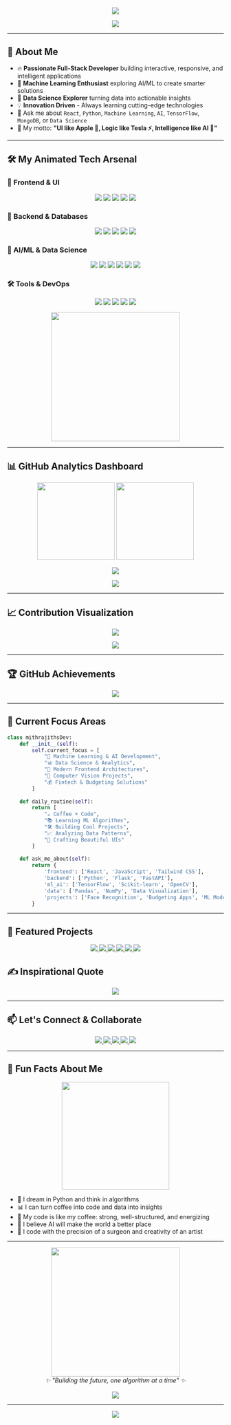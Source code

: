 # <!-- Top wave -->
<p align="center">
  <img src="https://capsule-render.vercel.app/api?type=waving&color=gradient&customColorList=6,11,20&height=250&section=header&text=Hey%20there!%20I'm%20mithrajith%20👋&fontSize=40&fontColor=ffffff&animation=twinkling" />
</p>

<!-- Typing text -->
<p align="center">
  <img src="https://readme-typing-svg.demolab.com?font=Fira+Code&duration=2500&pause=800&color=00C9A7&center=true&vCenter=true&width=500&lines=Full-stack+Engineer+%F0%9F%9A%80;ML+Enthusiast+%F0%9F%A4%96%F0%9F%A7%A0;Frontend+Wizard+%F0%9F%8E%A8;Python+%26+AI+Developer+%F0%9F%90%8D;Building+Intelligent+Apps+%F0%9F%92%A1;Data+Science+Explorer+%F0%9F%93%8A" />
</p>

---

## 🎯 About Me

- 🔥 **Passionate Full-Stack Developer** building interactive, responsive, and intelligent applications
- 🤖 **Machine Learning Enthusiast** exploring AI/ML to create smarter solutions
- 🧠 **Data Science Explorer** turning data into actionable insights
- 💡 **Innovation Driven** - Always learning cutting-edge technologies
- 💬 Ask me about `React`, `Python`, `Machine Learning`, `AI`, `TensorFlow`, `MongoDB`, or `Data Science`
- 🧠 My motto: **"UI like Apple 🍎, Logic like Tesla ⚡, Intelligence like AI 🤖"**

---

## 🛠️ My Animated Tech Arsenal

### 🎨 Frontend & UI
<p align="center">
  <img src="https://img.shields.io/badge/React-20232A?style=for-the-badge&logo=react&logoColor=61DAFB" />
  <img src="https://img.shields.io/badge/JavaScript-F7DF1E?style=for-the-badge&logo=javascript&logoColor=black" />
  <img src="https://img.shields.io/badge/Tailwind%20CSS-06B6D4?style=for-the-badge&logo=tailwindcss&logoColor=white" />
  <img src="https://img.shields.io/badge/HTML5-E34F26?style=for-the-badge&logo=html5&logoColor=white" />
  <img src="https://img.shields.io/badge/CSS3-1572B6?style=for-the-badge&logo=css3&logoColor=white" />
</p>

### 🐍 Backend & Databases
<p align="center">
  <img src="https://img.shields.io/badge/Python-3670A0?style=for-the-badge&logo=python&logoColor=ffdd54" />
  <img src="https://img.shields.io/badge/Flask-000000?style=for-the-badge&logo=flask&logoColor=white" />
  <img src="https://img.shields.io/badge/FastAPI-005571?style=for-the-badge&logo=fastapi&logoColor=white" />
  <img src="https://img.shields.io/badge/MongoDB-4EA94B?style=for-the-badge&logo=mongodb&logoColor=white" />
  <img src="https://img.shields.io/badge/PostgreSQL-316192?style=for-the-badge&logo=postgresql&logoColor=white" />
</p>

### 🤖 AI/ML & Data Science
<p align="center">
  <img src="https://img.shields.io/badge/TensorFlow-FF6F00?style=for-the-badge&logo=tensorflow&logoColor=white" />
  <img src="https://img.shields.io/badge/scikit--learn-F7931E?style=for-the-badge&logo=scikit-learn&logoColor=white" />
  <img src="https://img.shields.io/badge/Pandas-150458?style=for-the-badge&logo=pandas&logoColor=white" />
  <img src="https://img.shields.io/badge/NumPy-013243?style=for-the-badge&logo=numpy&logoColor=white" />
  <img src="https://img.shields.io/badge/OpenCV-27338e?style=for-the-badge&logo=OpenCV&logoColor=white" />
  <img src="https://img.shields.io/badge/Matplotlib-11557c?style=for-the-badge&logo=python&logoColor=white" />
</p>

### 🛠️ Tools & DevOps
<p align="center">
  <img src="https://img.shields.io/badge/Git-F05032?style=for-the-badge&logo=git&logoColor=white" />
  <img src="https://img.shields.io/badge/Docker-2496ED?style=for-the-badge&logo=docker&logoColor=white" />
  <img src="https://img.shields.io/badge/Linux-FCC624?style=for-the-badge&logo=linux&logoColor=black" />
  <img src="https://img.shields.io/badge/VS%20Code-007ACC?style=for-the-badge&logo=visual-studio-code&logoColor=white" />
  <img src="https://img.shields.io/badge/Jupyter-F37626?style=for-the-badge&logo=jupyter&logoColor=white" />
</p>

<p align="center">
  <img src="https://raw.githubusercontent.com/rahulbanerjee26/githubProfileReadmeGenerator/main/gifs/code.gif" height="300" />
</p>

---

## 📊 GitHub Analytics Dashboard

<p align="center">
  <!-- GitHub Stats -->
  <img src="https://github-readme-stats.vercel.app/api?username=mithrajith&show_icons=true&theme=radical&hide_border=true&include_all_commits=true&count_private=true" height="180px"/>
  <!-- GitHub Streak -->
  <img src="https://github-readme-streak-stats.herokuapp.com/?user=mithrajith&theme=radical&hide_border=true" height="180px"/>
</p>

<!-- Most Used Languages -->
<p align="center">
  <img src="https://github-readme-stats.vercel.app/api/top-langs/?username=mithrajith&layout=compact&theme=radical&hide_border=true&langs_count=8" />
</p>

<!-- Detailed Profile Summary -->
<p align="center">
  <img src="https://github-profile-summary-cards.vercel.app/api/cards/profile-details?username=mithrajith&theme=radical" />
</p>

---

## 📈 Contribution Visualization

<!-- Activity Graph -->
<p align="center">
  <img src="https://github-readme-activity-graph.vercel.app/graph?username=mithrajith&theme=rogue&hide_border=true&area=true" />
</p>

<!-- Contribution Snake -->
<p align="center">
  <img src="https://raw.githubusercontent.com/mithrajith/mithrajith/output/github-contribution-grid-snake-dark.svg" />
</p>

---

## 🏆 GitHub Achievements

<p align="center">
  <img src="https://github-profile-trophy.vercel.app/?username=mithrajith&theme=radical&no-frame=true&no-bg=false&margin-w=4&row=2&column=3" />
</p>

---

## 🎯 Current Focus Areas

```python
class mithrajithsDev:
    def __init__(self):
        self.current_focus = [
            "🤖 Machine Learning & AI Development",
            "📊 Data Science & Analytics", 
            "🎨 Modern Frontend Architectures",
            "🔬 Computer Vision Projects",
            "💰 Fintech & Budgeting Solutions"
        ]
        
    def daily_routine(self):
        return [
            "☕ Coffee + Code",
            "📚 Learning ML Algorithms", 
            "🛠️ Building Cool Projects",
            "📈 Analyzing Data Patterns",
            "🎨 Crafting Beautiful UIs"
        ]
        
    def ask_me_about(self):
        return {
            'frontend': ['React', 'JavaScript', 'Tailwind CSS'],
            'backend': ['Python', 'Flask', 'FastAPI'],
            'ml_ai': ['TensorFlow', 'Scikit-learn', 'OpenCV'],
            'data': ['Pandas', 'NumPy', 'Data Visualization'],
            'projects': ['Face Recognition', 'Budgeting Apps', 'ML Models']
        }
```

---

## 🌟 Featured Projects

<p align="center"> 
  <a href="https://github.com/mithrajith/Neo-budget-manager"> 
    <img src="https://github-readme-stats.vercel.app/api/pin/?username=mithrajith&repo=Neo-budget-manager&theme=radical&hide_border=true" /> </a> 
   <a href="[https://github.com/Mithrajith/AI_music_player"> 
    <img src="https://github-readme-stats.vercel.app/api/pin/?username=mithrajith&repo=AI_music_player&theme=radical&hide_border=true" /> </a>
  <a href="https://github.com/mithrajith/slap"> 
    <img src="https://github-readme-stats.vercel.app/api/pin/?username=mithrajith&repo=slap&theme=radical&hide_border=true" /> </a>
  <a href="https://github.com/mithrajith/image_captioning"> 
    <img src="https://github-readme-stats.vercel.app/api/pin/?username=mithrajith&repo=image_captioning&theme=radical&hide_border=true" /> </a> 
  <a href="https://github.com/mithrajith/campus-compass"> 
    <img src="https://github-readme-stats.vercel.app/api/pin/?username=mithrajith&repo=campus-compass&theme=radical&hide_border=true" /> </a> 
  <a href="https://github.com/mithrajith/Facial-recognition-code"> 
    <img src="https://github-readme-stats.vercel.app/api/pin/?username=mithrajith&repo=Facial-recognition-code&theme=radical&hide_border=true" /> </a> 
</p>


## ✍️ Inspirational Quote

<p align="center">
  <img src="https://quotes-github-readme.vercel.app/api?type=horizontal&theme=radical" />
</p>

---

## 📫 Let's Connect & Collaborate

<p align="center">
  <a href="mailto:mithrajith.dev.ai@gmail.com">
    <img src="https://img.shields.io/badge/Gmail-D14836?style=for-the-badge&logo=gmail&logoColor=white" />
  </a>
  <a href="https://linkedin.com/in/mithrajithdev">
    <img src="https://img.shields.io/badge/LinkedIn-0A66C2?style=for-the-badge&logo=linkedin&logoColor=white" />
  </a>
  <a href="https://mithrajithai.netlify.app">
    <img src="https://img.shields.io/badge/Portfolio-FF5722?style=for-the-badge&logo=firefox-browser&logoColor=white" />
  </a>
  <a href="https://kaggle.com/mithrajithdev">
    <img src="https://img.shields.io/badge/Kaggle-20BEFF?style=for-the-badge&logo=kaggle&logoColor=white" />
  </a>
  <a href="https://twitter.com/mithrajithdev_ai">
    <img src="https://img.shields.io/badge/Twitter-1DA1F2?style=for-the-badge&logo=twitter&logoColor=white" />
  </a>
</p>

---

## 💭 Fun Facts About Me

<p align="center">
  <img src="https://media.giphy.com/media/qgQUggAC3Pfv687qPC/giphy.gif" width="250" />
</p>

- 🧠 I dream in Python and think in algorithms
- 📊 I can turn coffee into code and data into insights
- 🎯 My code is like my coffee: strong, well-structured, and energizing
- 🤖 I believe AI will make the world a better place
- 🎨 I code with the precision of a surgeon and creativity of an artist

---

<p align="center">  
  <img src="https://media.giphy.com/media/L1R1tvI9svkIWwpVYr/giphy.gif" width="300" />
  <br>
  <i>✨ "Building the future, one algorithm at a time" ✨</i>
  <br><br>
  <img src="https://komarev.com/ghpvc/?username=mithrajith&color=00C9A7&style=for-the-badge" />
</p>

---

<!-- Footer -->
<p align="center">
  <img src="https://capsule-render.vercel.app/api?type=waving&color=gradient&customColorList=6,11,20&height=120&section=footer" />
</p>
